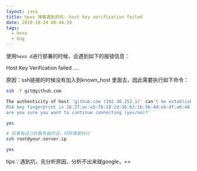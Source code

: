 ```yaml
---
layout: java
title: hexo 博客遇到的坑--host key verification failed
date: 2018-10-24 08:44:39
tags: 
  - hexo
  - bug
---
```


使用`hexo d`进行部署的时候，会遇到如下的报错信息：

Host Key Verification failed ....

原因：ssh链接的时候没有加入到known_host 里面去，因此需要执行如下命令：

``` bash
ssh -T git@github.com

The authenticity of host 'github.com (192.30.252.1)' can't be established.
RSA key fingerprint is 16:27:ac:a5:76:28:2d:36:63:1b:56:4d:eb:df:a6:48.
are you sure you want to continue connecting (yes/no)?'

yes

# 如果有自己的服务器的话，同样需要执行
ssh root@your.server.ip 

yes

```

tips：遇到坑，先分析原因，分析不出来就google，==